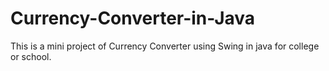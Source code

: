 # Currency-Converter-in-Java
This is a mini project of Currency Converter using Swing in java for college or school.
